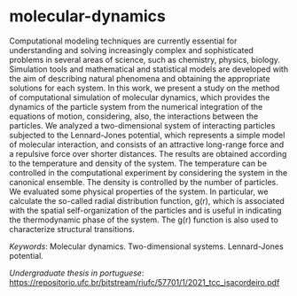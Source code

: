 # molecular-dynamics
 Computational modeling techniques are currently essential for understanding and solving increasingly complex and sophisticated problems in several areas of science, such as chemistry, physics, biology. Simulation tools and mathematical and statistical models are developed with the aim of describing natural phenomena and obtaining the appropriate solutions for each system. In this work, we present a study on the method of computational simulation of molecular dynamics, which provides the dynamics of the particle system from the numerical integration of the equations of motion, considering, also, the interactions between the particles. We analyzed a two-dimensional system of interacting particles subjected to the Lennard-Jones potential, which represents a simple model of molecular interaction, and consists of an attractive long-range force and a repulsive force over shorter distances. The results are obtained according to the temperature and density of the system. The temperature can be controlled in the computational experiment by considering the system in the canonical ensemble. The density is controlled by the number of particles. We evaluated some physical properties of the system. In particular, we calculate the so-called radial distribution function, g(r), which is associated with the spatial self-organization of the particles and is useful in indicating the thermodynamic phase of the system. The g(r) function is also used to characterize structural transitions.
 
 *Keywords*: Molecular dynamics. Two-dimensional systems. Lennard-Jones potential.
 
*Undergraduate thesis in portuguese*: https://repositorio.ufc.br/bitstream/riufc/57701/1/2021_tcc_isacordeiro.pdf

